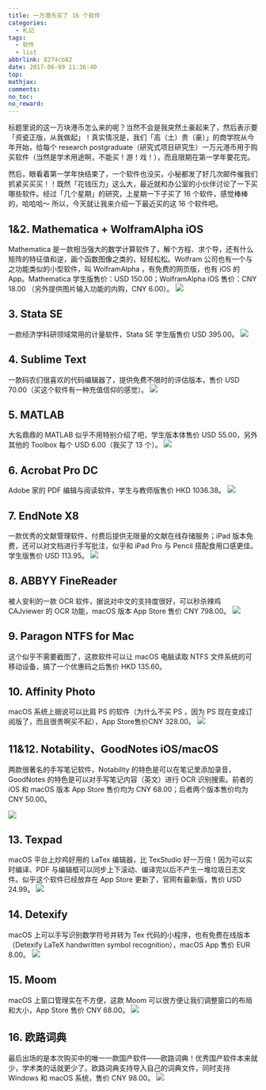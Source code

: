 ```yaml
---
title: 一万港币买了 16 个软件
categories:
  - 札记
tags:
  - 软件
  - list
abbrlink: 8274cb82
date: 2017-06-09 11:36:40
top:
mathjax:
comments:
no_toc:
no_reward:
---
```


标题里说的这一万块港币怎么来的呢？当然不会是我突然土豪起来了，然后表示要「资瓷正版，从我做起」！真实情况是，我们「高（土）贵（豪）」的商学院从今年开始，给每个 research postgraduate（研究式项目研究生）一万元港币用于购买软件（当然是学术用途啊，不能买！游！戏！），而且限期在第一学年要花完。

然后，眼看着第一学年快结束了，一个软件也没买，小秘都发了好几次邮件催我们抓紧买买买！！既然「花钱压力」这么大，最近就和办公室的小伙伴讨论了一下买哪些软件。经过「几个星期」的研究，上星期一下子买了 16 个软件，感觉棒棒的，哈哈哈～ 所以，今天就让我来介绍一下最近买的这 16 个软件吧。<!-- more -->

## 1&2. Mathematica + WolframAlpha iOS
Mathematica 是一款相当强大的数学计算软件了，解个方程、求个导，还有什么矩阵的特征值和逆，画个函数图像之类的，轻轻松松。Wolfram 公司也有一个与之功能类似的小型软件，叫 WolframAlpha ，有免费的网页版，也有 iOS 的 App。Mathematica 学生版售价：USD 150.00；WolframAlpha iOS 售价：CNY 18.00 （另外提供图片输入功能的内购，CNY 6.00）。
![](https://banbanramble-1256060851.cos.ap-shanghai.myqcloud.com/posts/2017/20170609/pic_1.jpg)

## 3. Stata SE
一款经济学科研领域常用的计量软件，Stata SE 学生版售价 USD 395.00。
![](https://banbanramble-1256060851.cos.ap-shanghai.myqcloud.com/posts/2017/20170609/pic_2.jpg)

## 4. Sublime Text
一款码农们很喜欢的代码编辑器了，提供免费不限时的评估版本，售价 USD 70.00（买这个软件有一种充值信仰的感觉）。
![](https://banbanramble-1256060851.cos.ap-shanghai.myqcloud.com/posts/2017/20170609/pic_3.jpg)

## 5. MATLAB
大名鼎鼎的 MATLAB 似乎不用特别介绍了吧，学生版本体售价 USD 55.00，另外其他的 Toolbox 每个 USD 6.00（我买了 13 个）。
![](https://banbanramble-1256060851.cos.ap-shanghai.myqcloud.com/posts/2017/20170609/pic_4.jpg)

## 6. Acrobat Pro DC
Adobe 家的 PDF 编辑与阅读软件，学生与教师版售价 HKD 1036.38。
![](https://banbanramble-1256060851.cos.ap-shanghai.myqcloud.com/posts/2017/20170609/pic_5.jpg)

## 7. EndNote X8
一款优秀的文献管理软件，付费后提供无限量的文献在线存储服务；iPad 版本免费，还可以对文档进行手写批注，似乎和 iPad Pro 与 Pencil 搭配食用口感更佳。学生版售价 USD 113.95。
![](https://banbanramble-1256060851.cos.ap-shanghai.myqcloud.com/posts/2017/20170609/pic_6.jpg)

## 8. ABBYY FineReader
被人安利的一款 OCR 软件，据说对中文的支持度很好，可以秒杀辣鸡 CAJviewer 的 OCR 功能，macOS 版本 App Store 售价 CNY 798.00。
![](https://banbanramble-1256060851.cos.ap-shanghai.myqcloud.com/posts/2017/20170609/pic_7.jpg)

## 9. Paragon NTFS for Mac
这个似乎不需要截图了，这款软件可以让 macOS 电脑读取 NTFS 文件系统的可移动设备，搞了一个优惠码之后售价 HKD 135.60。

## 10. Affinity Photo
macOS 系统上据说可以比肩 PS 的软件（为什么不买 PS ，因为 PS 现在变成订阅版了，而且很贵啊买不起），App Store售价CNY 328.00。
![](https://banbanramble-1256060851.cos.ap-shanghai.myqcloud.com/posts/2017/20170609/pic_8.jpg)

## 11&12. Notability、GoodNotes iOS/macOS
两款很著名的手写笔记软件，Notability 的特色是可以在笔记里添加录音，GoodNotes 的特色是可以对手写笔记内容（英文）进行 OCR 识别搜索。前者的 iOS 和 macOS 版本 App Store 售价均为 CNY 68.00；后者两个版本售价均为 CNY 50.00。

![](https://banbanramble-1256060851.cos.ap-shanghai.myqcloud.com/posts/2017/20170609/pic_9.jpg)

## 13. Texpad
macOS 平台上炒鸡好用的 LaTex 编辑器，比 TexStudio 好一万倍！因为可以实时编译、PDF 与编辑框可以同步上下滚动、编译完以后不产生一堆垃圾日志文件。似乎这个软件已经放弃在 App Store 更新了，官网有最新版，售价 USD 24.99。
![](https://banbanramble-1256060851.cos.ap-shanghai.myqcloud.com/posts/2017/20170609/pic_10.jpg)

## 14. Detexify
macOS 上可以手写识别数学符号并转为 Tex 代码的小程序，也有免费在线版本（Detexify LaTeX handwritten symbol recognition），macOS App 售价 EUR 8.00。
![](https://banbanramble-1256060851.cos.ap-shanghai.myqcloud.com/posts/2017/20170609/pic_11.jpg)

## 15. Moom
macOS 上窗口管理实在不方便，这款 Moom 可以很方便让我们调整窗口的布局和大小，App Store 售价 CNY 68.00。
![](https://banbanramble-1256060851.cos.ap-shanghai.myqcloud.com/posts/2017/20170609/pic_12.jpg)

## 16. 欧路词典
最后出场的是本次购买中的唯一一款国产软件——欧路词典！优秀国产软件本来就少，学术类的话就更少了。欧路词典支持导入自己的词典文件，同时支持 Windows 和 macOS 系统，售价 CNY 98.00。
![](https://banbanramble-1256060851.cos.ap-shanghai.myqcloud.com/posts/2017/20170609/pic_13.jpg)